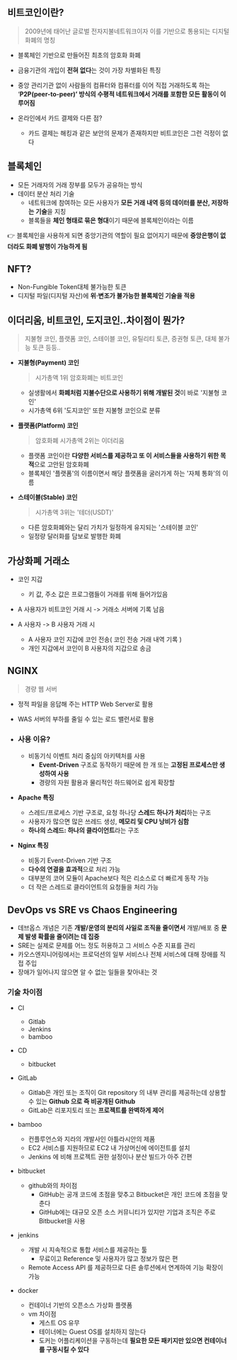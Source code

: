 ## 비트코인이란?

> 2009년에 태어난 글로벌 전자지불네트워크이자 이를 기반으로 통용되는 디지털 화폐의 명칭

- 블록체인 기반으로 만들어진 최초의 암호화 화폐

- 금융기관의 개입이 **전혀 없다**는 것이 가장 차별화된 특징

- 중앙 관리기관 없이 사람들의 컴퓨터와 컴퓨터를 이어 직접 거래하도록 하는 ‘**P2P(peer-to-peer)’ 방식의 수평적 네트워크에서 거래를 포함한 모든 활동이 이루어짐**

- 온라인에서 카드 결제와 다른 점?

  - 카드 결제는 해킹과 같은 보안의 문제가 존재하지만 비트코인은 그런 걱정이 없다

    

## 블록체인

- 모든 거래자의 거래 장부를 모두가 공유하는 방식
- 데이터 분산 처리 기술
  - 네트워크에 참여하는 모든 사용자가 **모든 거래 내역 등의 데이터를 분산, 저장하는 기술**을 지칭
  - 블록들을 **체인 형태로 묶은 형대**이기 때문에 블록체인이라는 이름

:point_right: 블록체인을 사용하게 되면 중앙기관의 역할이 필요 없어지기 때문에 **중앙은행이 없더라도 화폐 발행이 가능하게 됨**



## NFT?

- Non-Fungible Token대체 불가능한 토큰
- 디지털 파일(디지털 자산)에 **위·변조가 불가능한 블록체인 기술을 적용**





## 이더리움, 비트코인, 도지코인..차이점이 뭔가?

> 지불형 코인, 플랫폼 코인, 스테이블 코인, 유틸리티 토큰, 증권형 토큰, 대체 불가능 토큰 등등..

- **지불형(Payment) 코인**

  >  시가총액 1위 암호화폐는 비트코인

  - 실생활에서 **화폐처럼 지불수단으로 사용하기 위해 개발된 것**이 바로 '지불형 코인'
  - 시가총액 6위 '도지코인' 또한 지불형 코인으로 분류

- **플랫폼(Platform) 코인**

  >  암호화폐 시가총액 2위는 이더리움

  - 플랫폼 코인이란 **다양한 서비스를 제공하고 또 이 서비스들을 사용하기 위한 목적**으로 고안된 암호화폐
  - 블록체인 '플랫폼'의 이름이면서 해당 플랫폼을 굴러가게 하는 '자체 통화'의 이름

- **스테이블(Stable) 코인**

  > 시가총액 3위는 '테더(USDT)'

  - 다른 암호화폐와는 달리 가치가 일정하게 유지되는 '스테이블 코인'
  - 일정량 달러화를 담보로 발행한 화폐





## 가상화폐 거래소

- 코인 지갑
  - 키 값, 주소 값은 프로그램들이 거래를 위해 들어가있음

- A 사용자가 비트코인 거래 시 -> 거래소 서버에 기록 남음
- A 사용자 -> B 사용자 거래 시
  - A 사용자 코인 지갑에 코인 전송( 코인 전송 거래 내역 기록 )
  - 개인 지갑에서 코인이 B 사용자의 지갑으로 송금







## NGINX

> 경량 웹 서버

- 정적 파일을 응답해 주는 HTTP Web Server로 활용

- WAS 서버의 부하를 줄일 수 있는 로드 밸런서로 활용

- ### 사용 이유?

  - 비동기식 이벤트 처리 중심의 아키텍처를 사용
    - **Event-Driven** 구조로 동작하기 때문에 한 개 또는 **고정된 프로세스만 생성하여 사용**
    - 경량의 자원 활용과 물리적인 하드웨어로 쉽게 확장할

- **Apache 특징**

  - 스레드/프로세스 기반 구조로, 요청 하나당 **스레드 하나가 처리**하는 구조
  - 사용자가 많으면 많은 쓰레드 생성, **메모리 및 CPU 낭비가 심함**
  - **하나의 스레드: 하나의 클라이언트**라는 구조

  

- **Nginx 특징**

  - 비동기 Event-Driven 기반 구조
  - **다수의 연결을 효과적**으로 처리 가능
  - 대부분의 코어 모듈이 Apache보다 적은 리소스로 더 빠르게 동작 가능
  - 더 작은 스레드로 클라이언트의 요청들을 처리 가능



## DevOps vs SRE vs Chaos Engineering

- 데브옵스 개념은 기존 **개발/운영의 분리의 사일로 조직을 줄이면서** 개발/배포 중 **문제 발생 확률을 줄이려는 데 집중**
-  SRE는 실제로 문제를 어느 정도 허용하고 그 서비스 수준 지표를 관리
-  카오스엔지니어링에서는 프로덕션의 일부 서비스나 전체 서비스에 대해 장애를 직접 주입
  - 장애가 일어나지 않으면 알 수 없는 일들을 찾아내는 것







### 기술 차이점

- CI
  - Gitlab
  - Jenkins
  - bamboo
- CD
  - bitbucket





- GitLab
  - Gitlab은 개인 또는 조직이 Git repository 의 내부 관리를 제공하는데 상용할 수 있는 **Github 으로 즉 비공개된 Github**
  - GitLab은 리포지토리 또는 **프로젝트를 완벽하게 제어**

- bamboo
  - 컨플루언스와 지라의 개발사인 아틀라시안의 제품
  - EC2 서비스를 지원하므로 EC2 내 가상머신에 에이전트를 설치
  - Jenkins 에 비해 프로젝트 권한 설정이나 분산 빌드가 아주 간편

- bitbucket
  - github와의 차이점
    -  GitHub는 공개 코드에 초점을 맞추고 Bitbucket은 개인 코드에 초점을 맞춘다
    - GitHub에는 대규모 오픈 소스 커뮤니티가 있지만 기업과 조직은 주로 Bitbucket을 사용

- jenkins
  - 개발 시 지속적으로 통합 서비스를 제공하는 툴
    - 무료이고 Reference 및 사용자가 많고 정보가 많은 편
  - Remote Access API 를 제공하므로 다른 솔루션에서 연계하여 기능 확장이 가능

- docker
  - 컨테이너 기반의 오픈소스 가상화 플랫폼
  - vm 차이점
    - 게스트 OS 유무
    - 테이너에는 Guest OS를 설치하지 않는다
    - 도커는 어플리케이션을 구동하는데 **필요한 모든 패키지만 있으면 컨테이너를 구동시킬 수 있다**